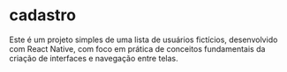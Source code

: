 # cadastro
Este é um projeto simples de uma lista de usuários fictícios, desenvolvido com React Native, com foco em prática de conceitos fundamentais da criação de interfaces e navegação entre telas.
